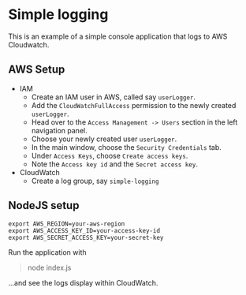 # Simple logging

This is an example of a simple console application that logs to AWS Cloudwatch.

## AWS Setup
* IAM
	* Create an IAM user in AWS, called say `userLogger`.
	* Add the `CloudWatchFullAccess` permission to the newly created `userLogger`.
	* Head over to the `Access Management -> Users` section in the left navigation panel.
	* Choose your newly created user `userLogger`.
	* In the main window, choose the `Security Credentials` tab.
	* Under `Access Keys`, choose `Create access keys`.
	* Note the `Access key id` and the `Secret access key`.
* CloudWatch
	* Create a log group, say `simple-logging`

## NodeJS setup
```
export AWS_REGION=your-aws-region
export AWS_ACCESS_KEY_ID=your-access-key-id
export AWS_SECRET_ACCESS_KEY=your-secret-key
```
Run the application with
> node index.js

...and see the logs display within CloudWatch.
